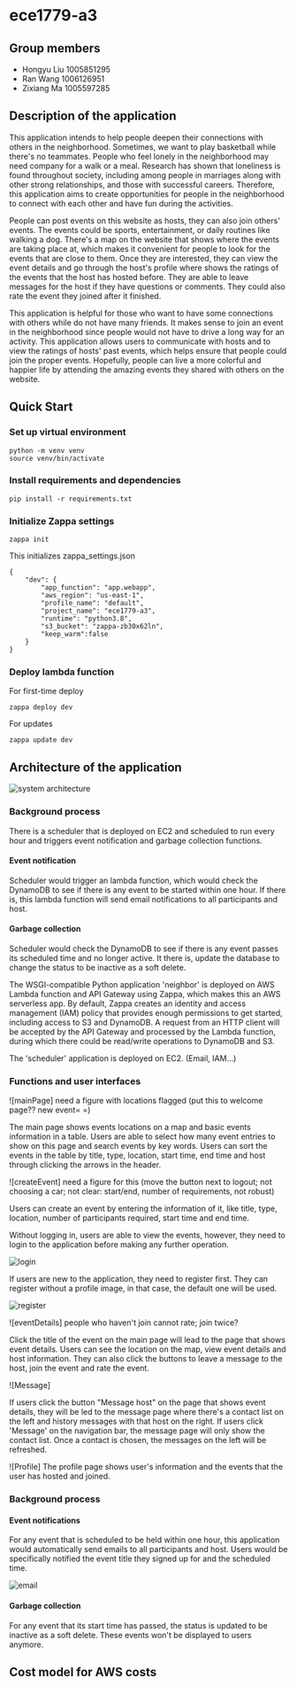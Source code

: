 # ece1779-a3
## Group members
* Hongyu Liu 1005851295   
* Ran Wang 1006126951   
* Zixiang Ma 1005597285  
## Description of the application
This application intends to help people deepen their connections with others in the neighborhood. Sometimes, we want to play basketball while there's no teammates. People who feel lonely in the neighborhood may need company for a walk or a meal. Research has shown that loneliness is found throughout society, including among people in marriages along with other strong relationships, and those with successful careers. Therefore, this application aims to create opportunities for people in the neighborhood to connect with each other and have fun during the activities.

People can post events on this website as hosts, they can also join others' events. The events could be sports, entertainment, or daily routines like walking a dog. There's a map on the website that shows where the events are taking place at, which makes it convenient for people to look for the events that are close to them. Once they are interested, they can view the event details and go through the host's profile where shows the ratings of the events that the host has hosted before. They are able to leave messages for the host if they have questions or comments. They could also rate the event they joined after it finished. 

This application is helpful for those who want to have some connections with others while do not have many friends. It makes sense to join an event in the neighborhood since people would not have to drive a long way for an activity. This application allows users to communicate with hosts and to view the ratings of hosts' past events, which helps ensure that people could join the proper events. Hopefully, people can live a more colorful and happier life by attending the amazing events they shared with others on the website.



## Quick Start

### Set up virtual environment
~~~
python -m venv venv
source venv/bin/activate
~~~
### Install requirements and dependencies
~~~
pip install -r requirements.txt
~~~
### Initialize Zappa settings
~~~
zappa init
~~~
This initializes zappa_settings.json
~~~
{
    "dev": {
        "app_function": "app.webapp",
        "aws_region": "us-east-1",
        "profile_name": "default",
        "project_name": "ece1779-a3",
        "runtime": "python3.8",
        "s3_bucket": "zappa-zb30x62ln",
        "keep_warm":false
    }
}
~~~

### Deploy lambda function 
For first-time deploy
~~~
zappa deploy dev
~~~
For updates
~~~
zappa update dev
~~~





## Architecture of the application
![system architecture](/figures/architecture.png)
### Background process
There is a scheduler that is deployed on EC2 and scheduled to run every hour and triggers event notification and garbage collection functions.

#### Event notification
Scheduler would trigger an lambda function, which would check the DynamoDB to see if there is any event to be started within one hour. If there is, this lambda function will send email notifications to all participants and host.

#### Garbage collection
Scheduler would check the DynamoDB to see if there is any event passes its scheduled time and no longer active. It there is, update the database to change the status to be inactive as a soft delete.

The WSGI-compatible Python application 'neighbor' is deployed on AWS Lambda function and API Gateway using Zappa, which makes this an AWS serverless app. By default, Zappa creates an identity and access management (IAM) policy that provides enough permissions to get started, including access to S3 and DynamoDB. A request from an HTTP client will be accepted by the API Gateway and processed by the Lambda function, during which there could be read/write operations to DynamoDB and S3.

The 'scheduler' application is deployed on EC2. (Email, IAM...)

### Functions and user interfaces
![mainPage] need a figure with locations flagged (put this to welcome page?? new event= =)

The main page shows events locations on a map and basic events information in a table. Users are able to select how many event entries to show on this page and search events by key words. Users can sort the events in the table by title, type, location, start time, end time and host through clicking the arrows in the header.

![createEvent] need a figure for this (move the button next to logout; not choosing a car; not clear: start/end, number of requirements, not robust)

Users can create an event by entering the information of it, like title, type, location, number of participants required, start time and end time.

Without logging in, users are able to view the events, however, they need to login to the application before making any further operation. 

![login](/figures/login.png)

If users are new to the application, they need to register first. They can register without a profile image, in that case, the default one will be used.

![register](/figures/register.png)

![eventDetails] people who haven't join cannot rate; join twice?

Click the title of the event on the main page will lead to the page that shows event details. Users can see the location on the map, view event details and host information. They can also click the buttons to leave a message to the host, join the event and rate the event.

![Message] 

If users click the button "Message host" on the page that shows event details, they will be led to the message page where there's a contact list on the left and history messages with that host on the right. If users click 'Message' on the navigation bar, the message page will only show the contact list. Once a contact is chosen, the messages on the left will be refreshed.

![Profile] 
The profile page shows user's information and the events that the user has hosted and joined.


### Background process

#### Event notifications
For any event that is scheduled to be held within one hour, this application would automatically send emails to all participants and host. Users would be specifically notified the event title they signed up for and the scheduled time. 

![email](/figures/email.png)

#### Garbage collection
For any event that its start time has passed, the status is updated to be inactive as a soft delete. These events won't be displayed to users anymore.


## Cost model for AWS costs

